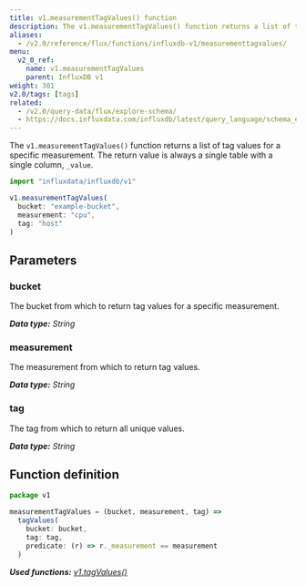 ```yaml
---
title: v1.measurementTagValues() function
description: The v1.measurementTagValues() function returns a list of tag values for a specific measurement.
aliases:
  - /v2.0/reference/flux/functions/influxdb-v1/measurementtagvalues/
menu:
  v2_0_ref:
    name: v1.measurementTagValues
    parent: InfluxDB v1
weight: 301
v2.0/tags: [tags]
related:
  - /v2.0/query-data/flux/explore-schema/
  - https://docs.influxdata.com/influxdb/latest/query_language/schema_exploration#show-tag-values, SHOW TAG VALUES in InfluxQL
---
```


The `v1.measurementTagValues()` function returns a list of tag values for a specific measurement.
The return value is always a single table with a single column, `_value`.



```js
import "influxdata/influxdb/v1"

v1.measurementTagValues(
  bucket: "example-bucket",
  measurement: "cpu",
  tag: "host"
)
```

## Parameters

### bucket
The bucket from which to return tag values for a specific measurement.

_**Data type:** String_

### measurement
The measurement from which to return tag values.

_**Data type:** String_

### tag
The tag from which to return all unique values.

_**Data type:** String_


## Function definition
```js
package v1

measurementTagValues = (bucket, measurement, tag) =>
  tagValues(
    bucket: bucket,
    tag: tag,
    predicate: (r) => r._measurement == measurement
  )
```

_**Used functions:**
[v1.tagValues()](/v2.0/reference/flux/stdlib/influxdb-v1/tagvalues)_
